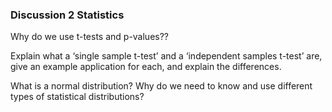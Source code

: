 ### Discussion 2 Statistics

Why do we use t-tests and p-values??  

Explain what a ‘single sample t-test’ and a ‘independent samples t-test’ are, give an example application for each, and explain the differences.  

What is a normal distribution?  Why do we need to know and use different types of statistical distributions?

